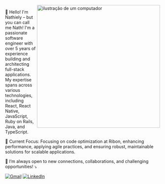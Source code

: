 <img src="https://raw.githubusercontent.com/MicaelliMedeiros/micaellimedeiros/master/image/computer-illustration.png" alt="ilustração de um computador" min-width="400px" max-width="400px" width="400px" align="right">

<p align="left"> 
  👋 Hello! I'm Nathiely – but you can call me Nath! I'm a passionate software engineer with over 5 years of experience building and architecting full-stack applications. My expertise spans across various technologies, including React, React Native, JavaScript, Ruby on Rails, Java, and TypeScript.
</p>

<p align="left">
 🔹 Current Focus: Focusing on code optimization at Ribon, enhancing performance, applying agile practices, and ensuring robust, maintainable solutions for scalable applications.
</p>

<p align="left">
  💌 I’m always open to new connections, collaborations, and challenging opportunities! ⤵️
</p>

<p align="left">
  <a href="mailto:nathielymm@gmail.com" title="Gmail">
  <img src="https://img.shields.io/badge/-Gmail-FF0000?style=flat-square&labelColor=FF0000&logo=gmail&logoColor=white&link=mailto:nathielymm@gmail.com" alt="Gmail"/></a>
  <a href="https://www.linkedin.com/in/nathielymacedo" title="LinkedIn">
  <img src="https://img.shields.io/badge/-Linkedin-0e76a8?style=flat-square&logo=Linkedin&logoColor=white&link=https://www.linkedin.com/in/nathielymacedo" alt="LinkedIn"/></a>
</p>
